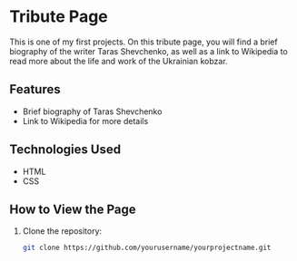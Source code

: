 # Tribute Page

This is one of my first projects. On this tribute page, you will find a brief biography of the writer Taras Shevchenko, as well as a link to Wikipedia to read more about the life and work of the Ukrainian kobzar.

## Features

- Brief biography of Taras Shevchenko
- Link to Wikipedia for more details

## Technologies Used

- HTML
- CSS

## How to View the Page

1. Clone the repository:
   ```bash
   git clone https://github.com/yourusername/yourprojectname.git
